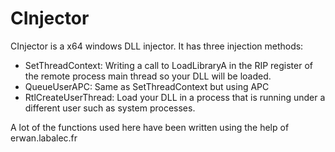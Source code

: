 # CInjector

CInjector is a x64 windows DLL injector.
It has three injection methods:

   * SetThreadContext: Writing a call to LoadLibraryA in the RIP register of the remote process main thread so your DLL will be loaded.
   * QueueUserAPC: Same as SetThreadContext but using APC
   * RtlCreateUserThread: Load your DLL in a process that is running under a different user such as system processes.


A lot of the functions used here have been written using the help of erwan.labalec.fr
